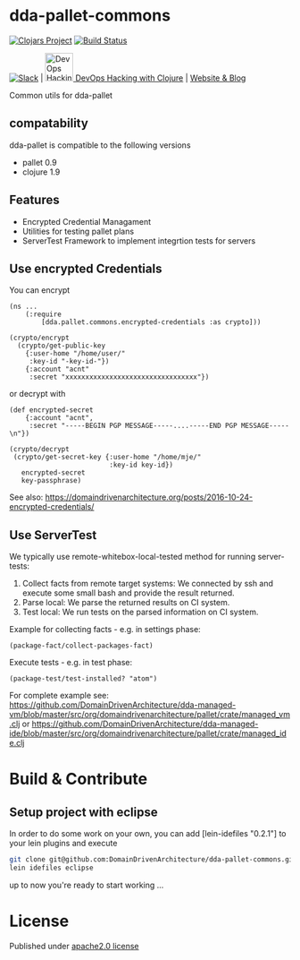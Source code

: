 # dda-pallet-commons
[![Clojars Project](https://img.shields.io/clojars/v/dda/dda-pallet-commons.svg)](https://clojars.org/dda/dda-pallet-commons)
[![Build Status](https://travis-ci.org/DomainDrivenArchitecture/dda-pallet-commons.svg?branch=master)](https://travis-ci.org/DomainDrivenArchitecture/dda-pallet-commons)

[![Slack](https://img.shields.io/badge/chat-clojurians-green.svg?style=flat)](https://clojurians.slack.com/messages/#dda-pallet/) | [<img src="https://domaindrivenarchitecture.org/img/meetup.svg" width=50 alt="DevOps Hacking with Clojure Meetup"> DevOps Hacking with Clojure](https://www.meetup.com/de-DE/preview/dda-pallet-DevOps-Hacking-with-Clojure) | [Website & Blog](https://domaindrivenarchitecture.org)

Common utils for dda-pallet

## compatability
dda-pallet is compatible to the following versions
 * pallet 0.9
 * clojure 1.9

## Features
* Encrypted Credential Managament
* Utilities for testing pallet plans
* ServerTest Framework to implement integrtion tests for servers

## Use encrypted Credentials

You can encrypt
```
(ns ...
	(:require
  		[dda.pallet.commons.encrypted-credentials :as crypto]))

(crypto/encrypt
  (crypto/get-public-key
    {:user-home "/home/user/"
     :key-id "-key-id-"})
    {:account "acnt"
     :secret "xxxxxxxxxxxxxxxxxxxxxxxxxxxxxxxxx"})
```


or decrypt with
```
(def encrypted-secret
	{:account "acnt",
	 :secret "-----BEGIN PGP MESSAGE-----....-----END PGP MESSAGE-----\n"})

(crypto/decrypt
 (crypto/get-secret-key {:user-home "/home/mje/"
                         :key-id key-id})
   encrypted-secret
   key-passphrase)
```


See also: https://domaindrivenarchitecture.org/posts/2016-10-24-encrypted-credentials/

## Use ServerTest
We typically use remote-whitebox-local-tested method for running server-tests:
1. Collect facts from remote target systems: We connected by ssh and execute some small bash and provide the result returned.
2. Parse local: We parse the returned results on CI system.
3. Test local: We run tests on the parsed information on CI system.

Example for collecting facts - e.g. in settings phase:

```
(package-fact/collect-packages-fact)
```

Execute tests - e.g. in test phase:
```
(package-test/test-installed? "atom")
```

For complete example see:
https://github.com/DomainDrivenArchitecture/dda-managed-vm/blob/master/src/org/domaindrivenarchitecture/pallet/crate/managed_vm.clj or
https://github.com/DomainDrivenArchitecture/dda-managed-ide/blob/master/src/org/domaindrivenarchitecture/pallet/crate/managed_ide.clj

# Build & Contribute
## Setup project with eclipse
In order to do some work on your own, you can add [lein-idefiles "0.2.1"] to your lein plugins and execute

```bash
git clone git@github.com:DomainDrivenArchitecture/dda-pallet-commons.git
lein idefiles eclipse
```

up to now you're ready to start working ...


# License
Published under [apache2.0 license](LICENSE.md)
